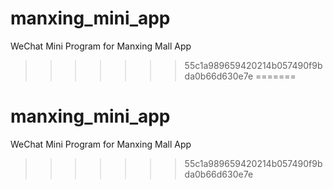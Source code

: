 # manxing_mini_app
WeChat Mini Program for Manxing Mall App
>>>>>>> 55c1a989659420214b057490f9bda0b66d630e7e
=======
# manxing_mini_app
WeChat Mini Program for Manxing Mall App
>>>>>>> 55c1a989659420214b057490f9bda0b66d630e7e
